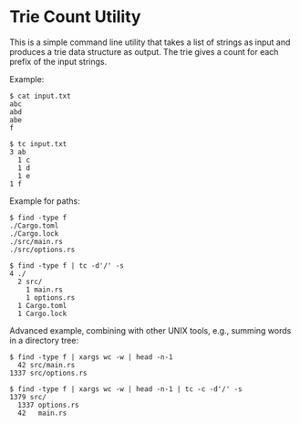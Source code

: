 # Trie Count Utility

This is a simple command line utility that takes a list of strings as input and produces a trie data structure as output.
The trie gives a count for each prefix of the input strings.

Example:

    $ cat input.txt
    abc
    abd
    abe
    f
    
    $ tc input.txt
    3 ab
      1 c
      1 d
      1 e
    1 f

Example for paths:

    $ find -type f
    ./Cargo.toml
    ./Cargo.lock
    ./src/main.rs
    ./src/options.rs

    $ find -type f | tc -d'/' -s
    4 ./
      2 src/
        1 main.rs
        1 options.rs
      1 Cargo.toml
      1 Cargo.lock

Advanced example, combining with other UNIX tools, e.g., summing words in a directory tree:

    $ find -type f | xargs wc -w | head -n-1
      42 src/main.rs
    1337 src/options.rs

    $ find -type f | xargs wc -w | head -n-1 | tc -c -d'/' -s
    1379 src/
      1337 options.rs
      42   main.rs
